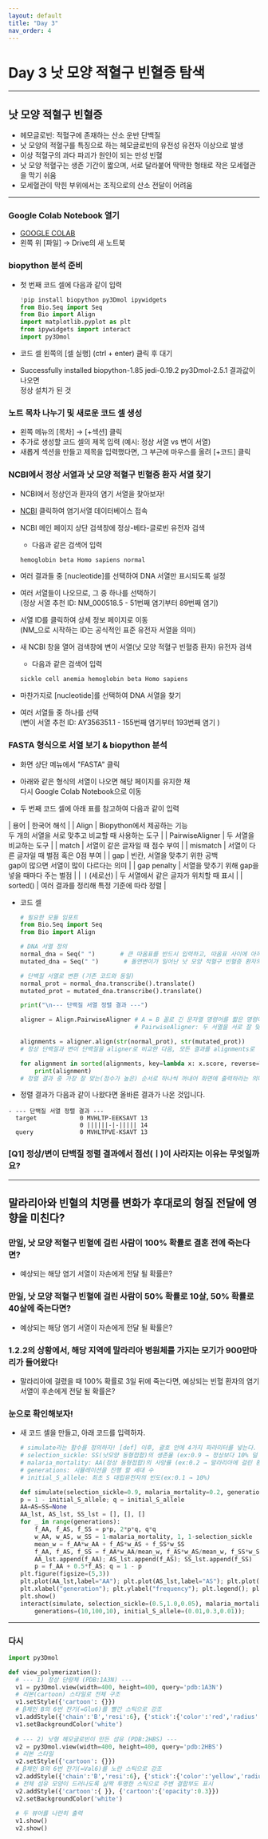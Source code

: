 ```yaml
---
layout: default
title: "Day 3"
nav_order: 4
---
```


# Day 3 낫 모양 적혈구 빈혈증 탐색

---
## 낫 모양 적혈구 빈혈증

  - 헤모글로빈: 적혈구에 존재하는 산소 운반 단백질
  - 낫 모양의 적혈구를 특징으로 하는 헤모글로빈의 유전성 유전자 이상으로 발생
  - 이상 적혈구의 과다 파괴가 원인이 되는 만성 빈혈
  - 낫 모양 적혈구는 생존 기간이 짧으며, 서로 달라붙어 딱딱한 형태로 작은 모세혈관을 막기 쉬움
  - 모세혈관이 막힌 부위에서는 조직으로의 산소 전달이 어려움

---
### Google Colab Notebook 열기
  - [GOOGLE COLAB](https://colab.research.google.com)
  - 왼쪽 위 [파일] → Drive의 새 노트북

### biopython 분석 준비
  - 첫 번째 코드 셀에 다음과 같이 입력

    ```python
    !pip install biopython py3Dmol ipywidgets
    from Bio.Seq import Seq
    from Bio import Align
    import matplotlib.pyplot as plt
    from ipywidgets import interact
    import py3Dmol
    ```

  - 코드 셀 왼쪽의 [셀 실행] (ctrl + enter) 클릭 후 대기
  - Successfully installed biopython-1.85 jedi-0.19.2 py3Dmol-2.5.1 결과값이 나오면<br>정상 설치가 된 것

### 노트 목차 나누기 및 새로운 코드 셀 생성

  - 왼쪽 메뉴의 [목차] → [+섹션] 클릭
  - 추가로 생성할 코드 셀의 제목 입력 (예시: 정상 서열 vs 변이 서열)
  - 새롭게 섹션을 만들고 제목을 입력했다면, 그 부근에 마우스를 올려 [+코드] 클릭

### NCBI에서 정상 서열과 낫 모양 적혈구 빈혈증 환자 서열 찾기
  - NCBI에서 정상인과 환자의 염기 서열을 찾아보자!
  - [NCBI](https://www.ncbi.nlm.nih.gov) 클릭하여 염기서열 데이터베이스 접속
  - NCBI 메인 페이지 상단 검색창에 정상-베타-글로빈 유전자 검색
    - 다음과 같은 검색어 입력

    ```css
    hemoglobin beta Homo sapiens normal
    ```

  - 여러 결과들 중 [nucleotide]를 선택하여 DNA 서열만 표시되도록 설정
  - 여러 서열들이 나오므로, 그 중 하나를 선택하기 <br>(정상 서열 추천 ID: NM_000518.5 - 51번째 염기부터 89번째 염기)
  - 서열 ID를 클릭하여 상세 정보 페이지로 이동 <br>(NM_으로 시작하는 ID는 공식적인 표준 유전자 서열을 의미)

  - 새 NCBI 창을 열어 검색창에 변이 서열(낫 모양 적혈구 빈혈증 환자) 유전자 검색
    - 다음과 같은 검색어 입력

    ```css
    sickle cell anemia hemoglobin beta Homo sapiens
    ```

  - 마찬가지로 [nucleotide]를 선택하여 DNA 서열을 찾기
  - 여러 서열들 중 하나를 선택<br>(변이 서열 추천 ID: AY356351.1 - 155번째 염기부터 193번째 염기 )
  
### FASTA 형식으로 서열 보기 & biopython 분석
  - 화면 상단 메뉴에서 "FASTA" 클릭
  - 아래와 같은 형식의 서열이 나오면 해당 페이지를 유지한 채 <br>다시 Google Colab Notebook으로 이동

  - 두 번째 코드 셀에 아래 표를 참고하여 다음과 같이 입력

| 용어 | 한국어 해석 |
| Align | Biopython에서 제공하는 기능<br>두 개의 서열을 서로 맞추고 비교할 때 사용하는 도구 |
| PairwiseAligner | 두 서열을 비교하는 도구 |
| match | 서열이 같은 글자일 때 점수 부여 |
| mismatch | 서열이 다른 글자일 때 벌점 혹은 0점 부여 |
| gap | 빈칸, 서열을 맞추기 위한 공백<br>gap이 많으면 서열이 많이 다르다는 의미 |
| gap penalty | 서열을 맞추기 위해 gap을 넣을 때마다 주는 벌점 |
| ㅣ(세로선) | 두 서열에서 같은 글자가 위치할 때 표시 |
| sorted() | 여러 결과를 정리해 특정 기준에 따라 정렬 |

  - 코드 셀
    ```python
    # 필요한 모듈 임포트
    from Bio.Seq import Seq
    from Bio import Align 

    # DNA 서열 정의 
    normal_dna = Seq(" ")       # 큰 따옴표를 반드시 입력하고, 따옴표 사이에 아까 NCBI에서 찾은 서열을 입력
    mutated_dna = Seq(" ")       # 돌연변이가 일어난 낫 모양 적혈구 빈혈증 환자의 서열을 찾아서 입력

    # 단백질 서열로 변환 (기존 코드와 동일)
    normal_prot = normal_dna.transcribe().translate()
    mutated_prot = mutated_dna.transcribe().translate()

    print("\n--- 단백질 서열 정렬 결과 ---")

    aligner = Align.PairwiseAligner # A = B 꼴로 긴 문자열 명령어를 짧은 명령어로 '재정의'했다는 의미
                                    # PairwiseAligner: 두 서열을 서로 잘 맞추어 비교해주는 기능
    
    alignments = aligner.align(str(normal_prot), str(mutated_prot))
    # 정상 단백질과 변이 단백질을 aligner로 비교한 다음, 모든 결과를 alignments로 '재정의'했다는 의미

    for alignment in sorted(alignments, key=lambda x: x.score, reverse=True):
        print(alignment)
    # 정렬 결과 중 가장 잘 맞는(점수가 높은) 순서로 하나씩 꺼내어 화면에 출력하라는 의미
    ```

  - 정렬 결과가 다음과 같이 나왔다면 올바른 결과가 나온 것입니다.
  
  ```
  - --- 단백질 서열 정렬 결과 ---
    target            0 MVHLTP-EEKSAVT 13
                      0 ||||||-|-||||| 14
    query             0 MVHLTPVE-KSAVT 13
  ```

### [Q1] 정상/변이 단백질 정렬 결과에서 점선(ㅣ)이 사라지는 이유는 무엇일까요?
    
---

## 말라리아와 빈혈의 치명률 변화가 후대로의 형질 전달에 영향을 미친다?

### 만일, 낫 모양 적혈구 빈혈에 걸린 사람이 100% 확률로 결혼 전에 죽는다면?
  - 예상되는 해당 염기 서열이 자손에게 전달 될 확률은?

### 만일, 낫 모양 적혈구 빈혈에 걸린 사람이 50% 확률로 10살, 50% 확률로 40살에 죽는다면?
  - 예상되는 해당 염기 서열이 자손에게 전달 될 확률은?

### 1.2.2의 상황에서, 해당 지역에 말라리아 병원체를 가지는 모기가 900만마리가 들어왔다!
  - 말라리아에 걸렸을 때 100% 확률로 3일 뒤에 죽는다면, 예상되는 빈혈 환자의 염기 서열이 후손에게 전달 될 확률은?

### 눈으로 확인해보자!
  - 새 코드 셀을 만들고, 아래 코드를 입력하자.
    ```python
    # simulate라는 함수를 정의하자! [def] 이후, 괄호 안에 4가지 파라미터를 넣는다. 
    # selection_sickle: SS(낫모양 동형접합)의 생존율 (ex:0.9 → 정상보다 10% 덜 산다.)
    # malaria_mortality: AA(정상 동형접합)의 사망률 (ex:0.2 → 말라리아에 걸린 환자 중 20%가 죽는다.)
    # generations: 시뮬레이션을 진행 할 세대 수
    # initial_S_allele: 최초 S 대립유전자의 빈도(ex:0.1 → 10%)
    
    def simulate(selection_sickle=0.9, malaria_mortality=0.2, generations=30, initial_S_allele=0.1):
    p = 1 - initial_S_allele; q = initial_S_allele
    AA=AS=SS=None
    AA_lst, AS_lst, SS_lst = [], [], []
    for _ in range(generations):
        f_AA, f_AS, f_SS = p*p, 2*p*q, q*q
        w_AA, w_AS, w_SS = 1-malaria_mortality, 1, 1-selection_sickle
        mean_w = f_AA*w_AA + f_AS*w_AS + f_SS*w_SS
        f_AA, f_AS, f_SS = f_AA*w_AA/mean_w, f_AS*w_AS/mean_w, f_SS*w_SS/mean_w
        AA_lst.append(f_AA); AS_lst.append(f_AS); SS_lst.append(f_SS)
        p = f_AA + 0.5*f_AS; q = 1 - p
    plt.figure(figsize=(5,3))
    plt.plot(AA_lst,label="AA"); plt.plot(AS_lst,label="AS"); plt.plot(SS_lst,label="SS")
    plt.xlabel("generation"); plt.ylabel("frequency"); plt.legend(); plt.title("malaria selection pressure")
    plt.show()
    interact(simulate, selection_sickle=(0.5,1.0,0.05), malaria_mortality=(0,0.5,0.05),
        generations=(10,100,10), initial_S_allele=(0.01,0.3,0.01));

    ```
    
---
### 다시
  ```python
  import py3Dmol

  def view_polymerization():
    # --- 1) 정상 단량체 (PDB:1A3N) ---
    v1 = py3Dmol.view(width=400, height=400, query='pdb:1A3N')
    # 리본(cartoon) 스타일로 전체 구조
    v1.setStyle({'cartoon': {}})
    # β체인 B의 6번 잔기(=Glu6)를 빨간 스틱으로 강조
    v1.addStyle({'chain':'B','resi':6}, {'stick':{'color':'red','radius':0.4}})
    v1.setBackgroundColor('white')
    
    # --- 2) 낫형 헤모글로빈이 만든 섬유 (PDB:2HBS) ---
    v2 = py3Dmol.view(width=400, height=400, query='pdb:2HBS')
    # 리본 스타일
    v2.setStyle({'cartoon': {}})
    # β체인 B의 6번 잔기(=Val6)를 노란 스틱으로 강조
    v2.addStyle({'chain':'B','resi':6}, {'stick':{'color':'yellow','radius':0.4}})
    # 전체 섬유 모양이 드러나도록 살짝 투명한 스틱으로 주변 결합부도 표시
    v2.addStyle({'cartoon':{ }}, {'cartoon':{'opacity':0.3}})
    v2.setBackgroundColor('white')
    
    # 두 뷰어를 나란히 출력
    v1.show()
    v2.show()
  ```
